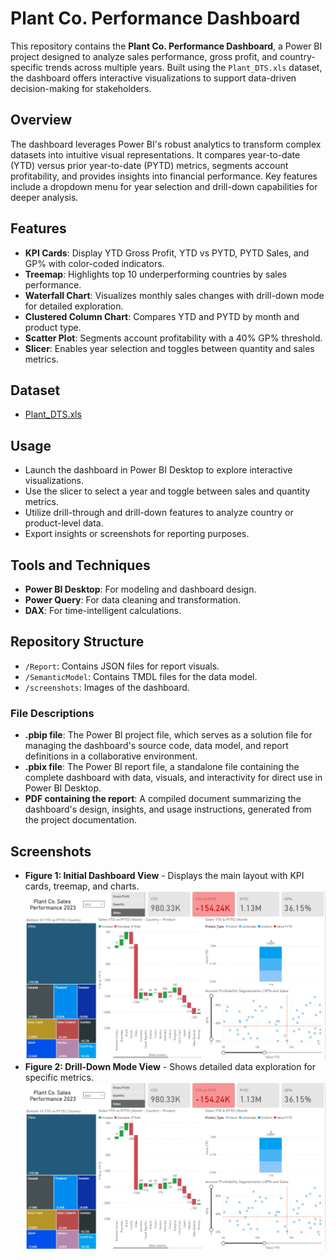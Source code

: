 # Plant Co. Performance Dashboard

This repository contains the **Plant Co. Performance Dashboard**, a Power BI project designed to analyze sales performance, gross profit, and country-specific trends across multiple years. Built using the `Plant_DTS.xls` dataset, the dashboard offers interactive visualizations to support data-driven decision-making for stakeholders.

## Overview

The dashboard leverages Power BI's robust analytics to transform complex datasets into intuitive visual representations. It compares year-to-date (YTD) versus prior year-to-date (PYTD) metrics, segments account profitability, and provides insights into financial performance. Key features include a dropdown menu for year selection and drill-down capabilities for deeper analysis.

## Features
- **KPI Cards**: Display YTD Gross Profit, YTD vs PYTD, PYTD Sales, and GP% with color-coded indicators.
- **Treemap**: Highlights top 10 underperforming countries by sales performance.
- **Waterfall Chart**: Visualizes monthly sales changes with drill-down mode for detailed exploration.
- **Clustered Column Chart**: Compares YTD and PYTD by month and product type.
- **Scatter Plot**: Segments account profitability with a 40% GP% threshold.
- **Slicer**: Enables year selection and toggles between quantity and sales metrics.

## Dataset
- [Plant_DTS.xls](Plant_DTS.xls)

## Usage
- Launch the dashboard in Power BI Desktop to explore interactive visualizations.
- Use the slicer to select a year and toggle between sales and quantity metrics.
- Utilize drill-through and drill-down features to analyze country or product-level data.
- Export insights or screenshots for reporting purposes.

## Tools and Techniques
- **Power BI Desktop**: For modeling and dashboard design.
- **Power Query**: For data cleaning and transformation.
- **DAX**: For time-intelligent calculations.

## Repository Structure
- `/Report`: Contains JSON files for report visuals.
- `/SemanticModel`: Contains TMDL files for the data model.
- `/screenshots`: Images of the dashboard.

### File Descriptions
- **.pbip file**: The Power BI project file, which serves as a solution file for managing the dashboard's source code, data model, and report definitions in a collaborative environment.
- **.pbix file**: The Power BI report file, a standalone file containing the complete dashboard with data, visuals, and interactivity for direct use in Power BI Desktop.
- **PDF containing the report**: A compiled document summarizing the dashboard's design, insights, and usage instructions, generated from the project documentation.

## Screenshots
- **Figure 1: Initial Dashboard View** - Displays the main layout with KPI cards, treemap, and charts.
  ![Figure 1](https://github.com/jaswantjayacumaar/PowerBI-Plant_Co/blob/main/Screenshots/Drill%20Down%20Mode.jpg)
- **Figure 2: Drill-Down Mode View** - Shows detailed data exploration for specific metrics.
  ![Figure 2](https://github.com/jaswantjayacumaar/PowerBI-Plant_Co/blob/main/Screenshots/Drill%20Down%20Mode.jpg)
